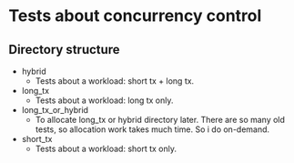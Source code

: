 # Tests about concurrency control

## Directory structure
- hybrid
  - Tests about a workload: short tx + long tx.
- long_tx
  - Tests about a workload: long tx only.
- long_tx_or_hybrid
  - To allocate long_tx or hybrid directory later. There are so many old tests,
  so allocation work takes much time. So i do on-demand.
- short_tx
  - Tests about a workload: short tx only.